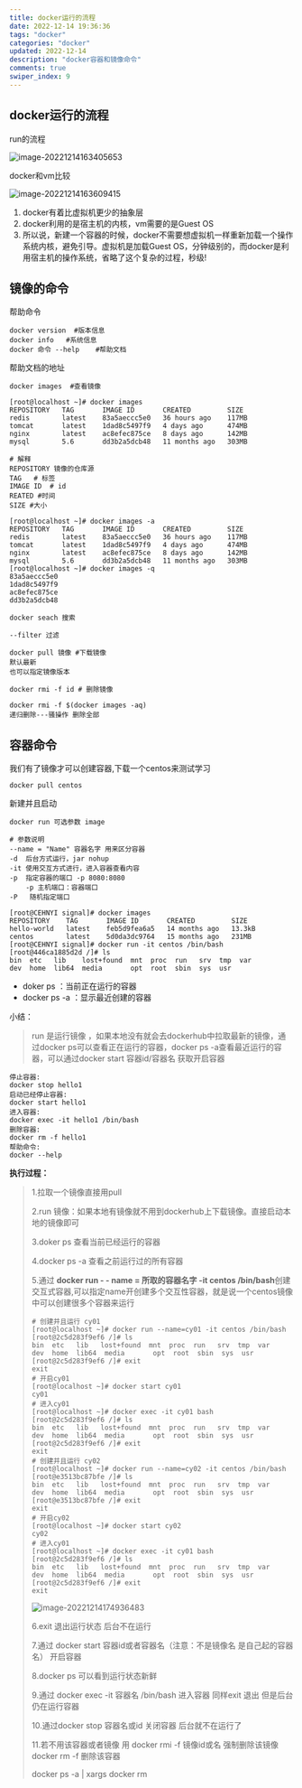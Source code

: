 ```yaml
---
title: docker运行的流程
date: 2022-12-14 19:36:36
tags: "docker"
categories: "docker"
updated: 2022-12-14
description: "docker容器和镜像命令"
comments: true
swiper_index: 9
---
```

## docker运行的流程

run的流程

![image-20221214163405653](https://chenyi-tuku.oss-cn-beijing.aliyuncs.com/Project-C2/image-20221214163405653.png)

docker和vm比较

![image-20221214163609415](https://chenyi-tuku.oss-cn-beijing.aliyuncs.com/Project-C2/image-20221214163609415.png)

1. docker有着比虚拟机更少的抽象层
2. docker利用的是宿主机的内核，vm需要的是Guest OS
3. 所以说，新建一个容器的时候，docker不需要想虚拟机一样重新加载一个操作系统内核，避免引导。虚拟机是加载Guest OS，分钟级别的，而docker是利用宿主机的操作系统，省略了这个复杂的过程，秒级!

## 镜像的命令

帮助命令

```shell
docker version  #版本信息
docker info   #系统信息
docker 命令 --help    #帮助文档
```

帮助文档的地址

```shell
docker images  #查看镜像

[root@localhost ~]# docker images
REPOSITORY   TAG       IMAGE ID       CREATED         SIZE
redis        latest    83a5aeccc5e0   36 hours ago    117MB
tomcat       latest    1dad8c5497f9   4 days ago      474MB
nginx        latest    ac8efec875ce   8 days ago      142MB
mysql        5.6       dd3b2a5dcb48   11 months ago   303MB

# 解释
REPOSITORY 镜像的仓库源
TAG   # 标签
IMAGE ID  # id
REATED #时间
SIZE #大小
```

```shell
[root@localhost ~]# docker images -a
REPOSITORY   TAG       IMAGE ID       CREATED         SIZE
redis        latest    83a5aeccc5e0   36 hours ago    117MB
tomcat       latest    1dad8c5497f9   4 days ago      474MB
nginx        latest    ac8efec875ce   8 days ago      142MB
mysql        5.6       dd3b2a5dcb48   11 months ago   303MB
[root@localhost ~]# docker images -q
83a5aeccc5e0
1dad8c5497f9
ac8efec875ce
dd3b2a5dcb48

```

```
docker seach 搜索

--filter 过滤

docker pull 镜像 #下载镜像
默认最新
也可以指定镜像版本

docker rmi -f id # 删除镜像

docker rmi -f $(docker images -aq)
递归删除---骚操作 删除全部
```

## 容器命令

我们有了镜像才可以创建容器,下载一个centos来测试学习

```
docker pull centos
```

新建并且启动

```shell
docker run 可选参数 image

# 参数说明
--name = "Name" 容器名字 用来区分容器
-d  后台方式运行，jar nohup
-it 使用交互方式进行，进入容器查看内容
-p  指定容器的端口 -p 8080:8080
	-p 主机端口：容器端口
-P   随机指定端口

```

```shell
[root@CEHNYI signal]# docker images
REPOSITORY    TAG       IMAGE ID       CREATED         SIZE
hello-world   latest    feb5d9fea6a5   14 months ago   13.3kB
centos        latest    5d0da3dc9764   15 months ago   231MB
[root@CEHNYI signal]# docker run -it centos /bin/bash
[root@446ca1885d2d /]# ls
bin  etc   lib    lost+found  mnt  proc  run   srv  tmp  var
dev  home  lib64  media       opt  root  sbin  sys  usr
```

- doker ps ：当前正在运行的容器
- docker ps -a ：显示最近创建的容器

小结：

>run 是运行镜像 ，如果本地没有就会去dockerhub中拉取最新的镜像，通过docker ps可以查看正在运行的容器，docker ps -a查看最近运行的容器，可以通过docker start 容器id/容器名 获取开启容器

```shell
停止容器:
docker stop hello1
启动已经停止容器:
docker start hello1
进入容器:
docker exec -it hello1 /bin/bash
删除容器:
docker rm -f hello1
帮助命令:
docker --help
```

**执行过程：**

>1.拉取一个镜像直接用pull
>
>2.run 镜像：如果本地有镜像就不用到dockerhub上下载镜像。直接启动本地的镜像即可
>
>3.doker ps 查看当前已经运行的容器  
>
>4.docker ps -a 查看之前运行过的所有容器
>
>5.通过 **docker run  - - name = 所取的容器名字   -it  centos /bin/bash**创建交互式容器,可以指定name开创建多个交互性容器，就是说一个centos镜像中可以创建很多个容器来运行
>
>```shell
># 创建并且运行 cy01
>[root@localhost ~]# docker run --name=cy01 -it centos /bin/bash
>[root@2c5d283f9ef6 /]# ls
>bin  etc   lib	  lost+found  mnt  proc  run   srv  tmp  var
>dev  home  lib64  media       opt  root  sbin  sys  usr
>[root@2c5d283f9ef6 /]# exit
>exit
># 开启cy01
>[root@localhost ~]# docker start cy01
>cy01
># 进入cy01
>[root@localhost ~]# docker exec -it cy01 bash
>[root@2c5d283f9ef6 /]# ls
>bin  etc   lib	  lost+found  mnt  proc  run   srv  tmp  var
>dev  home  lib64  media       opt  root  sbin  sys  usr
>[root@2c5d283f9ef6 /]# exit
>exit
># 创建并且运行 cy02
>[root@localhost ~]# docker run --name=cy02 -it centos /bin/bash
>[root@e3513bc87bfe /]# ls 
>bin  etc   lib	  lost+found  mnt  proc  run   srv  tmp  var
>dev  home  lib64  media       opt  root  sbin  sys  usr
>[root@e3513bc87bfe /]# exit
>exit
># 开启cy02
>[root@localhost ~]# docker start cy02
>cy02
># 进入cy01
>[root@localhost ~]# docker exec -it cy01 bash
>[root@2c5d283f9ef6 /]# ls
>bin  etc   lib	  lost+found  mnt  proc  run   srv  tmp  var
>dev  home  lib64  media       opt  root  sbin  sys  usr
>[root@2c5d283f9ef6 /]# exit
>exit
>
>```
>
>![image-20221214174936483](https://chenyi-tuku.oss-cn-beijing.aliyuncs.com/Project-C2/image-20221214174936483.png)
>
>6.exit 退出运行状态  后台不在运行
>
>7.通过  docker start  容器id或者容器名（注意：不是镜像名 是自己起的容器名） 开启容器 
>
>8.docker ps 可以看到运行状态新鲜
>
>9.通过 docker exec -it 容器名 /bin/bash 进入容器  同样exit 退出 但是后台仍在运行容器
>
>10.通过docker stop 容器名或id 关闭容器 后台就不在运行了
>
>11.若不用该容器或者镜像 用 docker rmi -f 镜像id或名   强制删除该镜像   docker rm -f 删除该容器
>
>docker ps -a | xargs docker rm


